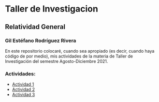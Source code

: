 # Taller de Investigacion
## Relatividad General
### Gil Estéfano Rodríguez Rivera

En este repositorio colocaré, cuando sea apropiado (es decir, cuando haya código de por medio), mis actividades de la materia de Taller de Investigación del semestre Agosto-Diciembre 2021.

### Actividades:
- [Actividad 1](/Actividad_1/Readme.md)
- [Actividad 2](/Actividad_2/Readme.md)
- [Actividad 3](/Actividad_3/Readme.md)
